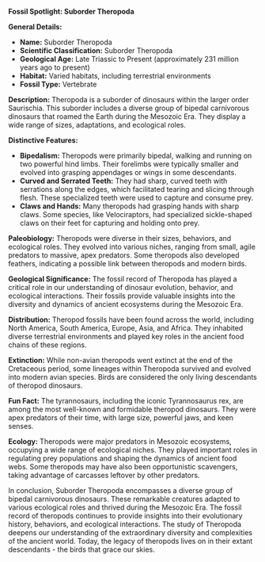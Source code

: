 **Fossil Spotlight: Suborder Theropoda**

**General Details:**
- **Name:** Suborder Theropoda
- **Scientific Classification:** Suborder Theropoda
- **Geological Age:** Late Triassic to Present (approximately 231 million years ago to present)
- **Habitat:** Varied habitats, including terrestrial environments
- **Fossil Type:** Vertebrate

**Description:**
Theropoda is a suborder of dinosaurs within the larger order Saurischia. This suborder includes a diverse group of bipedal carnivorous dinosaurs that roamed the Earth during the Mesozoic Era. They display a wide range of sizes, adaptations, and ecological roles.

**Distinctive Features:**
- **Bipedalism:** Theropods were primarily bipedal, walking and running on two powerful hind limbs. Their forelimbs were typically smaller and evolved into grasping appendages or wings in some descendants.
- **Curved and Serrated Teeth:** They had sharp, curved teeth with serrations along the edges, which facilitated tearing and slicing through flesh. These specialized teeth were used to capture and consume prey.
- **Claws and Hands:** Many theropods had grasping hands with sharp claws. Some species, like Velociraptors, had specialized sickle-shaped claws on their feet for capturing and holding onto prey.

**Paleobiology:**
Theropods were diverse in their sizes, behaviors, and ecological roles. They evolved into various niches, ranging from small, agile predators to massive, apex predators. Some theropods also developed feathers, indicating a possible link between theropods and modern birds.

**Geological Significance:**
The fossil record of Theropoda has played a critical role in our understanding of dinosaur evolution, behavior, and ecological interactions. Their fossils provide valuable insights into the diversity and dynamics of ancient ecosystems during the Mesozoic Era.

**Distribution:**
Theropod fossils have been found across the world, including North America, South America, Europe, Asia, and Africa. They inhabited diverse terrestrial environments and played key roles in the ancient food chains of these regions.

**Extinction:**
While non-avian theropods went extinct at the end of the Cretaceous period, some lineages within Theropoda survived and evolved into modern avian species. Birds are considered the only living descendants of theropod dinosaurs.

**Fun Fact:**
The tyrannosaurs, including the iconic Tyrannosaurus rex, are among the most well-known and formidable theropod dinosaurs. They were apex predators of their time, with large size, powerful jaws, and keen senses.

**Ecology:**
Theropods were major predators in Mesozoic ecosystems, occupying a wide range of ecological niches. They played important roles in regulating prey populations and shaping the dynamics of ancient food webs. Some theropods may have also been opportunistic scavengers, taking advantage of carcasses leftover by other predators.

In conclusion, Suborder Theropoda encompasses a diverse group of bipedal carnivorous dinosaurs. These remarkable creatures adapted to various ecological roles and thrived during the Mesozoic Era. The fossil record of theropods continues to provide insights into their evolutionary history, behaviors, and ecological interactions. The study of Theropoda deepens our understanding of the extraordinary diversity and complexities of the ancient world. Today, the legacy of theropods lives on in their extant descendants - the birds that grace our skies.